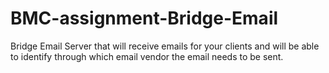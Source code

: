 # BMC-assignment-Bridge-Email
Bridge Email Server that will receive emails for your clients and will be able to
identify through which email vendor the email needs to be sent.
